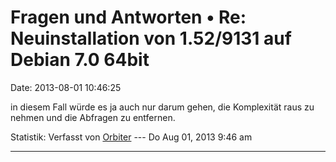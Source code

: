Fragen und Antworten • Re: Neuinstallation von 1.52/9131 auf Debian 7.0 64bit
=============================================================================

Date: 2013-08-01 10:46:25

in diesem Fall würde es ja auch nur darum gehen, die Komplexität raus zu
nehmen und die Abfragen zu entfernen.

Statistik: Verfasst von
[Orbiter](http://forum.yacy-websuche.de/memberlist.php?mode=viewprofile&u=2)
--- Do Aug 01, 2013 9:46 am

------------------------------------------------------------------------
